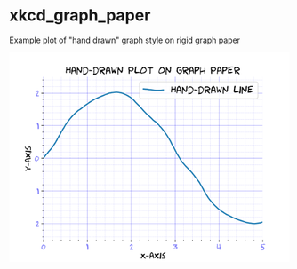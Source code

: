 # xkcd_graph_paper
Example plot of "hand drawn" graph style on rigid graph paper


![](example_plot.png)
